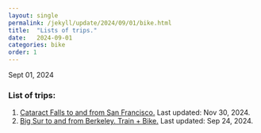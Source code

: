```yaml
---
layout: single
permalink: /jekyll/update/2024/09/01/bike.html
title:  "Lists of trips."
date:   2024-09-01
categories: bike
order: 1
---
```

Sept 01, 2024

### List of trips:
1. [Cataract Falls to and from San Francisco.](https://shijiegu.github.io/jekyll/update/2024/11/30/cataractfalls.html) Last updated: Nov 30, 2024.
2. [Big Sur to and from Berkeley. Train + Bike.](https://shijiegu.github.io/jekyll/update/2024/09/24/bigsur.html) Last updated: Sep 24, 2024.
